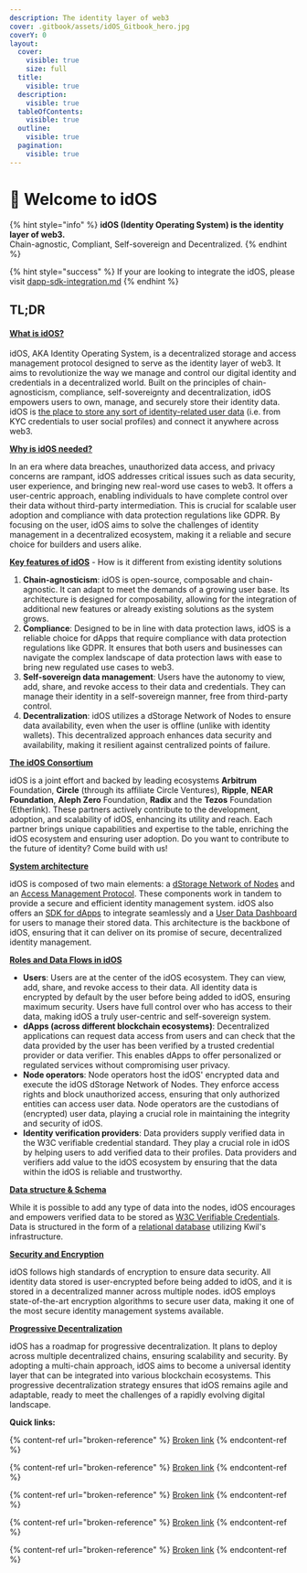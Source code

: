 ```yaml
---
description: The identity layer of web3
cover: .gitbook/assets/idOS_Gitbook_hero.jpg
coverY: 0
layout:
  cover:
    visible: true
    size: full
  title:
    visible: true
  description:
    visible: true
  tableOfContents:
    visible: true
  outline:
    visible: true
  pagination:
    visible: true
---
```


# 👋 Welcome to idOS

{% hint style="info" %}
**idOS (Identity Operating System) is the identity layer of web3.**\
Chain-agnostic, Compliant, Self-sovereign and Decentralized.
{% endhint %}

{% hint style="success" %}
If your are looking to integrate the idOS, please visit [dapp-sdk-integration.md](developer-docs/dapp-sdk-integration.md "mention")&#x20;
{% endhint %}

## TL;DR

#### [What is idOS?](./#what-is-the-idos)

idOS, AKA Identity Operating System, is a decentralized storage and access management protocol designed to serve as the identity layer of web3. It aims to revolutionize the way we manage and control our digital identity and credentials in a decentralized world. Built on the principles of chain-agnosticism, compliance, self-sovereignty and decentralization, idOS empowers users to own, manage, and securely store their identity data. idOS is [the place to store any sort of identity-related user data](overview/what-data-how-is-it-stored.md) (i.e. from KYC credentials to user social profiles) and connect it anywhere across web3.

[**Why is idOS needed?**](overview/why-is-idos-needed.md)

In an era where data breaches, unauthorized data access, and privacy concerns are rampant, idOS addresses critical issues such as data security, user experience, and bringing new real-word use cases to web3. It offers a user-centric approach, enabling individuals to have complete control over their data without third-party intermediation. This is crucial for scalable user adoption and compliance with data protection regulations like GDPR. By focusing on the user, idOS aims to solve the challenges of identity management in a decentralized ecosystem, making it a reliable and secure choice for builders and users alike.

[**Key features of idOS**](overview/what-is-idos.md#how-is-the-idos-different-from-existing-identity-solutions) - How is it different from existing identity solutions

1. **Chain-agnosticism**: idOS is open-source, composable and chain-agnostic. It can adapt to meet the demands of a growing user base. Its architecture is designed for composability, allowing for the integration of additional new features or already existing solutions as the system grows.
2. **Compliance**: Designed to be in line with data protection laws, idOS is a reliable choice for dApps that require compliance with data protection regulations like GDPR. It ensures that both users and businesses can navigate the complex landscape of data protection laws with ease to bring new regulated use cases to web3.
3. **Self-sovereign data management**: Users have the autonomy to view, add, share, and revoke access to their data and credentials. They can manage their identity in a self-sovereign manner, free from third-party control.
4. **Decentralization**: idOS utilizes a dStorage Network of Nodes to ensure data availability, even when the user is offline (unlike with identity wallets). This decentralized approach enhances data security and availability, making it resilient against centralized points of failure.

[**The idOS Consortium**](overview/the-idos-consortium.md)

idOS is a joint effort and backed by leading ecosystems **Arbitrum** Foundation, **Circle** (through its affiliate Circle Ventures), **Ripple**, **NEAR Foundation**, **Aleph Zero** Foundation, **Radix** and the **Tezos** Foundation (Etherlink). These partners actively contribute to the development, adoption, and scalability of idOS, enhancing its utility and reach. Each partner brings unique capabilities and expertise to the table, enriching the idOS ecosystem and ensuring user adoption. Do you want to contribute to the future of identity? Come build with us!

[**System architecture**](how-it-works/system-architecture/)

idOS is composed of two main elements: a [dStorage Network of Nodes](how-it-works/system-architecture/decentralized-storage/) and an [Access Management Protocol](how-it-works/functionality/granting-data-access.md). These components work in tandem to provide a secure and efficient identity management system. idOS also offers an [SDK for dApps](developer-docs/dapp-sdk-integration.md) to integrate seamlessly and a [User Data Dashboard](how-it-works/functionality/user-data-dashboard.md) for users to manage their stored data. This architecture is the backbone of idOS, ensuring that it can deliver on its promise of secure, decentralized identity management.

[**Roles and Data Flows in idOS**](how-it-works/system-architecture/roles-main-stakeholders.md)

* **Users**: Users are at the center of the idOS ecosystem. They can view, add, share, and revoke access to their data. All identity data is encrypted by default by the user before being added to idOS, ensuring maximum security. Users have full control over who has access to their data, making idOS a truly user-centric and self-sovereign system.
* **dApps (across different blockchain ecosystems)**: Decentralized applications can request data access from users and can check that the data provided by the user has been verified by a trusted credential provider or data verifier. This enables dApps to offer personalized or regulated services without compromising user privacy.
* **Node operators**: Node operators host the idOS' encrypted data and execute the idOS dStorage Network of Nodes. They enforce access rights and block unauthorized access, ensuring that only authorized entities can access user data. Node operators are the custodians of (encrypted) user data, playing a crucial role in maintaining the integrity and security of idOS.
* **Identity verification providers**: Data providers supply verified data in the W3C verifiable credential standard. They play a crucial role in idOS by helping users to add verified data to their profiles. Data providers and verifiers add value to the idOS ecosystem by ensuring that the data within the idOS is reliable and trustworthy.

[**Data structure & Schema**](broken-reference)

While it is possible to add any type of data into the nodes, idOS encourages and empowers verified data to be stored as [W3C Verifiable Credentials](how-it-works/system-architecture/decentralized-storage/w3c-verifiable-credentials.md). Data is structured in the form of a [relational database](how-it-works/system-architecture/decentralized-storage/database-overview.md) utilizing Kwil's infrastructure.

[**Security and Encryption**](how-it-works/encryption.md)

idOS follows high standards of encryption to ensure data security. All identity data stored is user-encrypted before being added to idOS, and it is stored in a decentralized manner across multiple nodes. idOS employs state-of-the-art encryption algorithms to secure user data, making it one of the most secure identity management systems available.

[**Progressive Decentralization**](how-it-works/progressive-decentralization.md)

idOS has a roadmap for progressive decentralization. It plans to deploy across multiple decentralized chains, ensuring scalability and security. By adopting a multi-chain approach, idOS aims to become a universal identity layer that can be integrated into various blockchain ecosystems. This progressive decentralization strategy ensures that idOS remains agile and adaptable, ready to meet the challenges of a rapidly evolving digital landscape.



**Quick links:**

{% content-ref url="broken-reference" %}
[Broken link](broken-reference)
{% endcontent-ref %}

{% content-ref url="broken-reference" %}
[Broken link](broken-reference)
{% endcontent-ref %}

{% content-ref url="broken-reference" %}
[Broken link](broken-reference)
{% endcontent-ref %}

{% content-ref url="broken-reference" %}
[Broken link](broken-reference)
{% endcontent-ref %}

{% content-ref url="broken-reference" %}
[Broken link](broken-reference)
{% endcontent-ref %}
